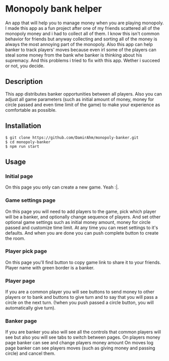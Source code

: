 # Monopoly bank helper

An app that will help you to manage money when you are playing monopoly.
I made this app as a fun project after one of my friends scattered all of the monopoly money and i had to collect all of them. I know this isn't common behavior for friends but anyway collecting and sorting all of the money is always the most annoying part of the monopoly. Also this app can help banker to track players' moves because even irl some of the players can steal some money from the bank whe banker is thinking about his supremacy. And this problems i tried to fix with this app. Wether i succeed or not, you decide.

## Description

This app distributes banker opportunities between all players. Also you can adjust all game parameters (such as initial amount of money, money for circle passed and even time limit of the game) to make your experience as comfortable as possible.

## Installation

```shell
$ git clone https://github.com/DamirAhm/monopoly-banker.git
$ cd monopoly-banker
$ npm run start
```

## Usage

### Initial page

On this page you only can create a new game. Yeah :|.

### Game settings page

On this page you will need to add players to the game, pick which player will be a banker, and optionally change sequence of players. And set other optional game settings such as initial money amount, money for circle passed and customize time limit.
At any time you can reset settings to it's defaults.
And when you are done you can push complete button to create the room.

### Player pick page

On this page you'll find button to copy game link to share it to your friends.
Player name with green border is a banker.

### Player page

If you are a common player you will see buttons to send money to other players or to bank and buttons to give turn and to say that you will pass a circle on the next turn. (!when you push passed a circle button, you will automatically give turn).

### Banker page

If you are banker you also will see all the controls that common players will see but also you will see tabs to switch between pages.
On players money page banker can see and change players money amount
On moves log page banker can see players moves (such as giving money and passing circle) and cancel them.
